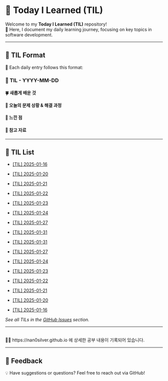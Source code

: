 # 🌟 Today I Learned (TIL)

Welcome to my **Today I Learned (TIL)** repository! <br>
🚀 Here, I document my daily learning journey, focusing on key topics in software development.

---

## 📝 TIL Format

📅 Each daily entry follows this format:

### 📖 TIL - YYYY-MM-DD

#### 🍀 새롭게 배운 것

#### 🍎 오늘의 문제 상황 & 해결 과정

#### 🦄 느낀 점

#### 🐬 참고 자료

---

## 📌 TIL List

- [[TIL] 2025-01-16](https://github.com/nan0silver/TIL/issues/1)
- [[TIL] 2025-01-20](https://github.com/nan0silver/TIL/issues/2)
- [[TIL] 2025-01-21](https://github.com/nan0silver/TIL/issues/3)
- [[TIL] 2025-01-22](https://github.com/nan0silver/TIL/issues/4)
- [[TIL] 2025-01-23](https://github.com/nan0silver/TIL/issues/5)
- [[TIL] 2025-01-24](https://github.com/nan0silver/TIL/issues/6)
- [[TIL] 2025-01-27](https://github.com/nan0silver/TIL/issues/7)
- [[TIL] 2025-01-31](https://github.com/nan0silver/TIL/issues/8)

- [[TIL] 2025-01-31](https://github.com/nan0silver/TIL/issues/8)
- [[TIL] 2025-01-27](https://github.com/nan0silver/TIL/issues/7)
- [[TIL] 2025-01-24](https://github.com/nan0silver/TIL/issues/6)
- [[TIL] 2025-01-23](https://github.com/nan0silver/TIL/issues/5)
- [[TIL] 2025-01-22](https://github.com/nan0silver/TIL/issues/4)
- [[TIL] 2025-01-21](https://github.com/nan0silver/TIL/issues/3)
- [[TIL] 2025-01-20](https://github.com/nan0silver/TIL/issues/2)
- [[TIL] 2025-01-16](https://github.com/nan0silver/TIL/issues/1)

_See all TILs in the [GitHub Issues](https://github.com/nan0silver/TIL/issues) section._

---

<br>
🐯🐯 https://nan0silver.github.io 에 상세한 공부 내용이 기록되어 있습니다.

---

## 💬 Feedback

💡 Have suggestions or questions? Feel free to reach out via GitHub!
